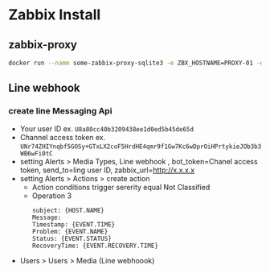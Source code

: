 # Zabbix Install
## zabbix-proxy
```bash
docker run --name some-zabbix-proxy-sqlite3 -e ZBX_HOSTNAME=PROXY-01 -e ZBX_SERVER_HOST=20.100.200.101 -d zabbix/zabbix-proxy-sqlite3:6.4.0-alpine
```
## Line webhook
### create line Messaging Api
- Your user ID ex. `U8a80cc40b3209438ee1d0ed5b45de65d`
- Channel access token ex. `UNr74ZHIYnqbf5GOSy+GTxLX2coF5HrdHE4qmr9f1Gw7Kc6wDprOiHPrtykieJOb3b3WB6wFi0tC`
- setting Alerts > Media Types,  Line webhook , bot_token=Chanel access token, send_to=ling user ID, zabbix_url=http://x.x.x.x
- setting Alerts > Actions > create action
    - Action conditions trigger sererity equal Not Classified
    - Operation 3 
        ```
        subject: {HOST.NAME}
        Message: 
        Timestamp: {EVENT.TIME}
        Problem: {EVENT.NAME}
        Status: {EVENT.STATUS}
        RecoveryTime: {EVENT.RECOVERY.TIME}
        ```
- Users > Users > Media (Line webhoook)


